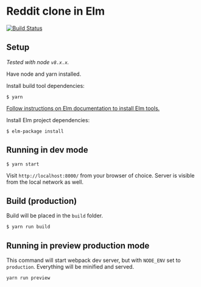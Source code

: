# Reddit clone in Elm

[![Build Status](https://travis-ci.com/markogresak/reddit-clone-elm.svg?token=yBhQFGxVxxqqbo7xzCdE&branch=master)](https://travis-ci.com/markogresak/reddit-clone-elm)

## Setup

_Tested with node `v8.x.x`._

Have node and yarn installed.

Install build tool dependencies:

```
$ yarn
```

[Follow instructions on Elm documentation to install Elm tools.](https://guide.elm-lang.org/install.html)

Install Elm project dependencies:

```
$ elm-package install
```

## Running in dev mode

```
$ yarn start
```

Visit `http://localhost:8000/` from your browser of choice.
Server is visible from the local network as well.

## Build (production)

Build will be placed in the `build` folder.

```
$ yarn run build
```

## Running in preview production mode

This command will start webpack dev server, but with `NODE_ENV` set to `production`.
Everything will be minified and served.

```
yarn run preview
```
